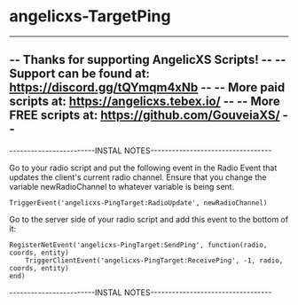 # angelicxs-TargetPing

----------------------------------------------------------------------
-- Thanks for supporting AngelicXS Scripts!							--
-- Support can be found at: https://discord.gg/tQYmqm4xNb			--
-- More paid scripts at: https://angelicxs.tebex.io/ 				--
-- More FREE scripts at: https://github.com/GouveiaXS/ 				--
----------------------------------------------------------------------


------------------------INSTAL NOTES----------------------------------

Go to your radio script and put the following event in the Radio Event that updates the client's current radio channel. Ensure that you change the variable newRadioChannel to whatever variable is being sent.
	
	
	TriggerEvent('angelicxs-PingTarget:RadioUpdate', newRadioChannel)
	

Go to the server side of your radio script and add this event to the bottom of it:
	
	
	RegisterNetEvent('angelicxs-PingTarget:SendPing', function(radio, coords, entity)
		TriggerClientEvent('angelicxs-PingTarget:ReceivePing', -1, radio, coords, entity)
	end)
	
	
------------------------INSTAL NOTES----------------------------------

